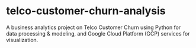 # telco-customer-churn-analysis
A business analytics project on Telco Customer Churn using Python for data processing &amp; modeling, and Google Cloud Platform (GCP) services for visualization.
